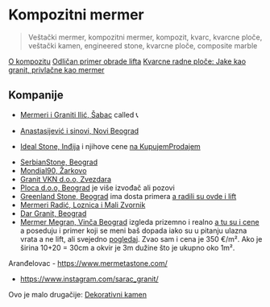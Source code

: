# Kompozitni mermer

> Veštački mermer, kompozitni mermer, kompozit, kvarc, kvarcne ploče, veštački kamen, engineered stone, kvarcne ploče, composite marble

[O kompozitu](https://www.granit-vestackikamen.rs/kompozit.html)
[Odličan primer obrade lifta](https://www.prirodnidekorativnikamen.rs/portfolio/stepenice-i-pod-od-prirodnog-kamena-mogu-biti-izvrsna-dopuna-vasem-enterijeru/)
[Kvarcne radne ploče: Jake kao granit, privlačne kao mermer](https://www.gradnja.rs/kvarcne-radne-ploce-mermeta-technistone/)

## Kompanije

+ [Mermeri i Graniti Ilić, Šabac](https://mermerigraniti.rs/) called 📞 
- [Anastasijević i sinovi, Novi Beograd ](https://www.anastasijevic.rs/)
+ [Ideal Stone, Inđija](https://idealstone.rs/) i njihove cene [na KupujemProdajem](https://novi.kupujemprodajem.com/gradjevinarstvo/gradjevinski-materijali/granit-mermer-kvarc-seceno-na-meru/oglas/6937855)
- [SerbianStone, Beograd](https://ukrasnikamen.rs/) 
- [Mondial90, Žarkovo](https://mondial90.rs/)
- [Granit VKN d.o.o, Zvezdara](https://www.granit-vestackikamen.rs/index.html)
- [Ploca d.o.o, Beograd](https://www.ploca.rs/) je više izvođač ali pozovi
- [Greenland Stone, Beograd](https://www.prirodnidekorativnikamen.rs/) ima dosta primera [a radili su ovde i lift](https://www.prirodnidekorativnikamen.rs/portfolio/stambena-zgrada-fasada-stepeniste-i-lift/)
- [Mermeri Radić, Loznica i Mali Zvornik](https://www.mermeriradic.rs/)
- [Dar Granit, Beograd](https://dargranit.rs/)
- [Mermer Megran, Vinča Beograd](https://kamenmegran.com/) izgleda prizemno i realno [a tu su i cene](https://kamenmegran.com/cene/) a poseduju i primer koji se meni baš dopada iako su u pitanju ulazna vrata a ne lift, ali svejedno [pogledaj](https://kamenmegran.com/wp-content/uploads/2019/04/fasada-od-mermera.jpg).
Zvao sam i cena je 350 €/m².
Ako je širina 10+20 = 30cm a okvir je 3m dužine što je ukupno oko 1m².

Aranđelovac - https://www.mermetastone.com/

- https://www.instagram.com/sarac_granit/

Ovo je malo drugačije: [Dekorativni kamen](https://www.kamen-za-zid.rs/cena/)
<!--stackedit_data:
eyJoaXN0b3J5IjpbLTExODIxMTk5ODYsLTk0NDI2ODg4OCwtMT
U3NDQwMTcyMywtMzc4OTA3OTkzXX0=
-->